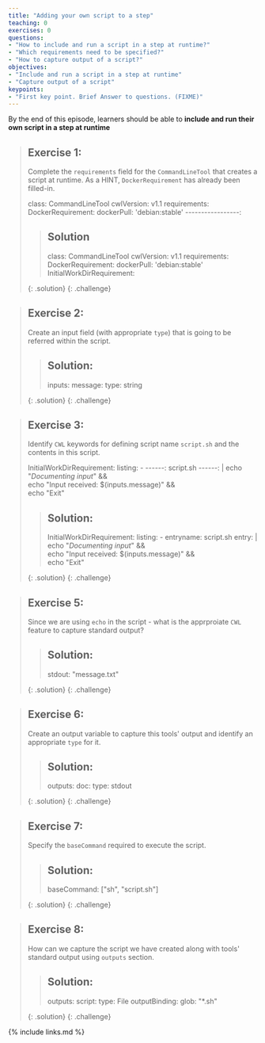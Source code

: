 ```yaml
---
title: "Adding your own script to a step"
teaching: 0
exercises: 0
questions:
- "How to include and run a script in a step at runtime?"
- "Which requirements need to be specified?"
- "How to capture output of a script?"
objectives:
- "Include and run a script in a step at runtime"
- "Capture output of a script"
keypoints:
- "First key point. Brief Answer to questions. (FIXME)"
---
```


By the end of this episode,
learners should be able to
__include and run their own script in a step at runtime__

> ## Exercise 1:
>
> Complete the `requirements` field for the `CommandLineTool` that creates a script at runtime. As a HINT, `DockerRequirement` has already been filled-in.
>
> class: CommandLineTool
> cwlVersion: v1.1
> requirements:
>   DockerRequirement:
>     dockerPull: 'debian:stable'
>   -----------------:
>
> > ## Solution
> > 
> > class: CommandLineTool
> > cwlVersion: v1.1
> > requirements:
> >    DockerRequirement:
> >      dockerPull: 'debian:stable'
> >    InitialWorkDirRequirement:
> > 
> {: .solution}
{: .challenge}

> ## Exercise 2:
> 
> Create an input field (with appropriate `type`) that is going to be referred within the script.
>
> > ## Solution:
> >
> > inputs:
> >   message:
> >     type: string
> > 
> {: .solution}
{: .challenge}

> ## Exercise 3:
>
> Identify `CWL` keywords for defining script name `script.sh` and the contents in this script.
>
> InitialWorkDirRequirement:
>   listing:
>     - ------: script.sh
>       ------: |
>         echo "*Documenting input*" && \
>         echo "Input received: $(inputs.message)" && \
>         echo "Exit"
>
> > ## Solution:
> >
> > InitialWorkDirRequirement:
> >   listing:
> >     - entryname: script.sh
> >       entry: |
> >         echo "*Documenting input*" && \
> >         echo "Input received: $(inputs.message)" && \
> >         echo "Exit"
> > 
> {: .solution}
{: .challenge}

> ## Exercise 5:
> 
> Since we are using `echo` in the script - what is the apprproiate `CWL` feature to capture standard output?
>
> > ## Solution:
> >
> > stdout: "message.txt"
> > 
> {: .solution}
{: .challenge}

> ## Exercise 6:
> 
> Create an output variable to capture this tools' output and identify an appropriate `type` for it.
>
> > ## Solution:
> >
> > outputs:
> >   doc:
> >     type: stdout
> >
> {: .solution}
{: .challenge}

> ## Exercise 7:
>
> Specify the `baseCommand` required to execute the script.
>
> > ## Solution:
> >
> > baseCommand: ["sh", "script.sh"]
> > 
> {: .solution}
{: .challenge}

> ## Exercise 8:
>
> How can we capture the script we have created along with tools' standard output using `outputs` section.
>
> > ## Solution:
> > outputs:
> >   script:
> >     type: File
> >     outputBinding:
> >       glob: "*.sh"
> >
> {: .solution}
{: .challenge}


{% include links.md %}
